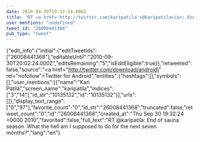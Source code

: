 ```yaml
---
date: 2010-09-30T19:32:24.000Z
title: "RT <a href='http://twitter.com/karipatila'>@karipatila</a>: End of sauna season. What the hell am I supposed to do for the next seven months?″"
user_mentions: "undefined"
tweet_id: "26008441368"
pub_type: "tweet"
---
```

{"edit_info":{"initial":{"editTweetIds":["26008441368"],"editableUntil":"2010-09-30T20:02:24.000Z","editsRemaining":"5","isEditEligible":true}},"retweeted":false,"source":"<a href=\"http://twitter.com/download/android\" rel=\"nofollow\">Twitter for Android</a>","entities":{"hashtags":[],"symbols":[],"user_mentions":[{"name":"Kari Pätilä","screen_name":"karipatila","indices":["3","14"],"id_str":"10135132","id":"10135132"}],"urls":[]},"display_text_range":["0","97"],"favorite_count":"0","id_str":"26008441368","truncated":false,"retweet_count":"0","id":"26008441368","created_at":"Thu Sep 30 19:32:24 +0000 2010","favorited":false,"full_text":"RT @karipatila: End of sauna season. What the hell am I supposed to do for the next seven months?","lang":"en"}

